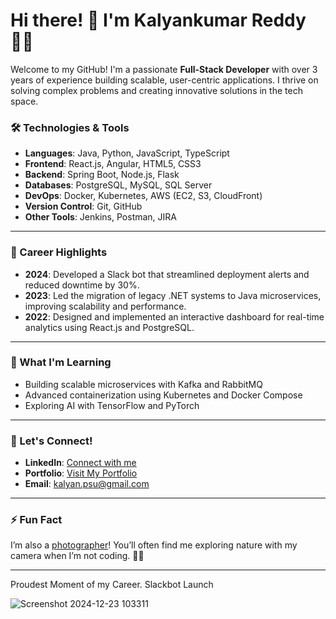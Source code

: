 # Hi there! 👋 I'm Kalyankumar Reddy 👨‍💻

Welcome to my GitHub! I'm a passionate **Full-Stack Developer** with over 3 years of experience building scalable, user-centric applications. I thrive on solving complex problems and creating innovative solutions in the tech space.

### 🛠️ Technologies & Tools
- **Languages**: Java, Python, JavaScript, TypeScript
- **Frontend**: React.js, Angular, HTML5, CSS3
- **Backend**: Spring Boot, Node.js, Flask
- **Databases**: PostgreSQL, MySQL, SQL Server
- **DevOps**: Docker, Kubernetes, AWS (EC2, S3, CloudFront)
- **Version Control**: Git, GitHub
- **Other Tools**: Jenkins, Postman, JIRA

---

### 🎯 Career Highlights
- **2024**: Developed a Slack bot that streamlined deployment alerts and reduced downtime by 30%.
- **2023**: Led the migration of legacy .NET systems to Java microservices, improving scalability and performance.
- **2022**: Designed and implemented an interactive dashboard for real-time analytics using React.js and PostgreSQL.

---

### 🌱 What I'm Learning
- Building scalable microservices with Kafka and RabbitMQ  
- Advanced containerization using Kubernetes and Docker Compose  
- Exploring AI with TensorFlow and PyTorch  

---

### 💬 Let's Connect!
- **LinkedIn**: [Connect with me](https://www.linkedin.com/in/knalladimmu)
- **Portfolio**: [Visit My Portfolio](https://ikalyancode.github.io/portfolio)
- **Email**: [kalyan.psu@gmail.com](mailto:kalyan.psu@gmail.com)

---

### ⚡ Fun Fact
I’m also a [photographer](https://redefined.myportfolio.com/)! You’ll often find me exploring nature with my camera when I’m not coding. 🌲📸

---

Proudest Moment of my Career. Slackbot Launch

![Screenshot 2024-12-23 103311](https://github.com/user-attachments/assets/901b2e1f-768b-4c8f-a1f1-02b9cf79a310)

